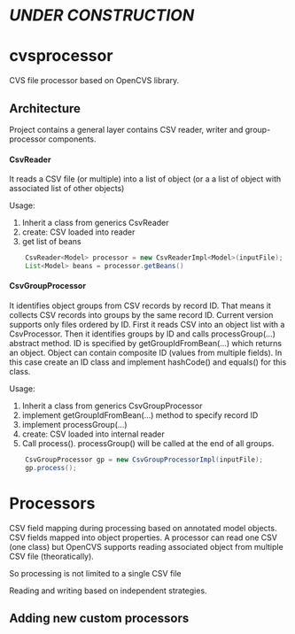 # ___UNDER CONSTRUCTION___

# cvsprocessor
CVS file processor based on OpenCVS library.

## Architecture
Project contains a general layer contains CSV reader, writer and group-processor components.

#### CsvReader
It reads a CSV file (or multiple) into a list of object (or a a list of object with associated list of other objects)

Usage:
1. Inherit a class from generics CsvReader
2. create: CSV loaded into reader
3. get list of beans

```Java
    CsvReader<Model> processor = new CsvReaderImpl<Model>(inputFile);
    List<Model> beans = processor.getBeans()
```
  
#### CsvGroupProcessor
It identifies object groups from CSV records by record ID. That means it collects CSV records into groups by the same record ID.
Current version supports only files ordered by ID. First it reads CSV into an object list with a CsvProcessor. Then it identifies groups by ID and calls processGroup(...) abstract method. ID is specified by getGroupIdFromBean(...) which returns an object. Object can contain composite ID (values from multiple fields). In this case create an ID class and implement hashCode() and equals() for this class.

Usage:
1. Inherit a class from generics CsvGroupProcessor
2. implement getGroupIdFromBean(...) method to specify record ID
3. implement processGroup(...)
4. create: CSV loaded into internal reader
5. Call process(). processGroup() will be called at the end of all groups.

```Java
    CsvGroupProcessor gp = new CsvGroupProcessorImpl(inputFile);
    gp.process();
```

# Processors
CSV field mapping during processing based on annotated model objects. CSV fields mapped into object properties.
A processor can read one CSV (one class) but OpenCVS supports reading associated object from multiple CSV file (theoratically).

So processing is not limited to a single CSV file

Reading and writing based on independent strategies.


## Adding new custom processors

